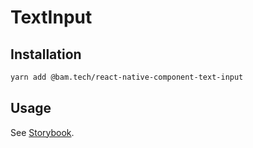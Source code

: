 # TextInput

## Installation
```bash
yarn add @bam.tech/react-native-component-text-input
```

## Usage
See [Storybook](../../stories/TextInput.stories.js).
